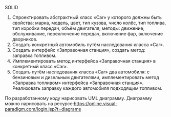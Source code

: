 SOLID

1) Спроектировать абстрактный класс «Car» у которого должны быть свойства: марка, модель, цвет, тип кузова, число колёс, тип топлива, тип коробки передач, объём двигателя; методы: движение, обслуживание, переключение передач, включение фар, включение дворников.
2) Создать конкретный автомобиль путём наследования класса «Car».
3) Создать интерфейс «Заправочная станция», создать метод: заправка топливом.
4) Имплементировать метод интерфейса «Заправочная станция» в конкретный класс «Car».
5) Создать путём наследования класса «Car» два автомобиля: с бензиновым и дизельным двигателями, имплементировать метод «Заправка топливом» интерфейса «Заправочная станция». Реализовать заправку каждого автомобиля подходящим топливом.

По разработанному коду нарисовать UML диаграмму.
Диаграмму можно нарисовать на ресурсе:https://online.visual-paradigm.com/login.jsp?t=diagrams
